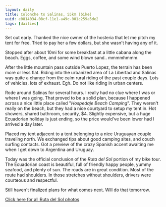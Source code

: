 ```yaml
---
layout: daily
title: Colonche to Salinas, 55km (bike)
uuid: e0814034-08cf-11e1-a49c-001c259a5de2
tags: [dailies]
---
```


Set out early. Thanked the nice owner of the hosteria that let me pitch my tent
for free. Tried to pay her a few dollars, but she wasn't having any of it.

Stopped after about 10mi for some breakfast at a little cabana along the beach.
Eggs, coffee, and some wind blown sand.. mmmmhmmm.

After the little mountain pass outside Puerto Lopez, the terrain has been more or
less flat. Riding into the urbanized area of La Libertad and Salinas was quite
a change from the calm rural riding of the past couple days. Lots of vehicles,
lots of exhaust. Egh. Do not like riding in urban centers.

Rode around Salinas for several hours. I really had no clue where I was or where I was going. That proved to be a solid plan, because I happened across a nice little place called "*Hospedaje Beach Camping*". They
weren't really on the beach, but they had a nice courtyard to setup my tent in.
Hot showers, shared bathroom, security, $4. Slightly expensive, but a huge
Ecuadorian holiday is just ending, so the price would've been lower had
I arrived a day later.

Placed my tent adjacent to a tent belonging to a nice Uruguayan couple traveling north. We exchanged tips about good camping sites, and couch surfing contacts. Got a preview of the crazy Spanish accent awaiting me when I get down to Argentina and Uruguay.

Today was the official conclusion of the *Ruta del Sol* portion of my bike
tour. The Ecuadorian coast is beautiful, full of friendly happy people, yummy seafood, and plenty of sun. The roads are in great condition. Most of the route had shoulders. In those stretches without shoulders, drivers were courteous and respectful.

Still haven't finalized plans for what comes next. Will do that tomorrow.


<div class='stb-images_box'><a title="Ruta del Sol Bike Tour Photos" href="http://www.flickr.com/photos/ramblurr/sets/72157628038573828/detail">Click here for all Ruta del Sol photos</a></div>


